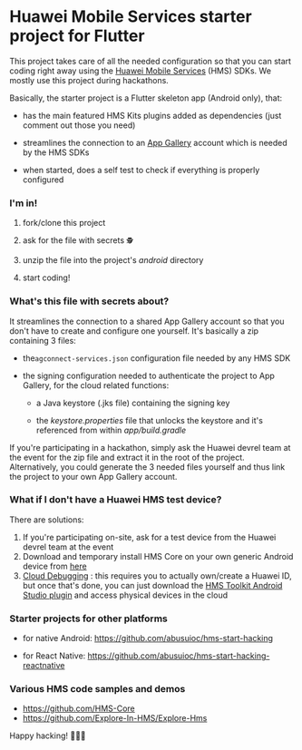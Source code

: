 # Huawei Mobile Services starter project for Flutter
This project takes care of all the needed configuration so that you can start coding right away using the [Huawei Mobile Services](https://developer.huawei.com/consumer/en/hms) (HMS) SDKs. We mostly use this project during hackathons.

Basically, the starter project is a Flutter skeleton app (Android only), that:

- has the main featured HMS Kits plugins added as dependencies (just comment out those you need)

- streamlines the connection to an [App Gallery](https://consumer.huawei.com/en/mobileservices/appgallery/) account which is needed by the HMS SDKs

- when started, does a self test to check if everything is properly configured

  

### I'm in!

1. fork/clone this project

2. ask for the file with secrets `🕵` 

3. unzip the file into the project's *android* directory

4. start coding!

   

### What's this file with secrets about?

It streamlines the connection to a shared App Gallery account so that you don't have to create and configure one yourself. It's basically a zip containing 3 files:

- the`agconnect-services.json` configuration file needed by any HMS SDK

- the signing configuration needed to authenticate the project to App Gallery, for the cloud related functions:

  - a Java keystore (.jks file) containing the signing key

  - the *keystore.properties* file that unlocks the keystore and it's referenced from within *app/build.gradle* 

    

If you're participating in a hackathon, simply ask the Huawei devrel team at the event for the zip file and extract it in the root of the project. Alternatively, you could generate the 3 needed files yourself and thus link the project to your own App Gallery account.



### What if I don't have a Huawei HMS test device?

There are solutions:

1. If you're participating on-site, ask for a test device from the Huawei devrel team at the event 
2. Download and temporary install HMS Core on your own generic Android device from [here](https://appgallery.cloud.huawei.com/appdl/C10132067)
3. [Cloud Debugging](https://developer.huawei.com/consumer/en/doc/development/Tools-Guides/CloudDebugging-introduction) : this requires you to actually own/create a Huawei ID, but once that's done, you can just download the [HMS Toolkit Android Studio plugin](https://developer.huawei.com/consumer/en/doc/development/Tools-Guides/installation-0000001050145206) and access physical devices in the cloud



### Starter projects for other platforms

- for native Android: https://github.com/abusuioc/hms-start-hacking

- for React Native: https://github.com/abusuioc/hms-start-hacking-reactnative 

  

### Various HMS code samples and demos

- https://github.com/HMS-Core 
- https://github.com/Explore-In-HMS/Explore-Hms



Happy hacking! 👨🏻‍💻
